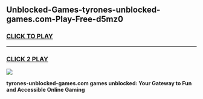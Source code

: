 
## Unblocked-Games-tyrones-unblocked-games.com-Play-Free-d5mz0
<h3>
<a href="https://premium76.site?title=tyrones-unblocked-games.com&ref=21A">CLICK TO PLAY</a></h3>
<hr>

<h3>
<a href="https://premium76.site?title=tyrones-unblocked-games.com&ref=21A">CLICK 2 PLAY</a>
  
</h3>

<a href="https://premium76.site?title=tyrones-unblocked-games.com&ref=21A"><img src="https://clearcache.store/games.png"></a>


**tyrones-unblocked-games.com games unblocked: Your Gateway to Fun and Accessible Online Gaming**
